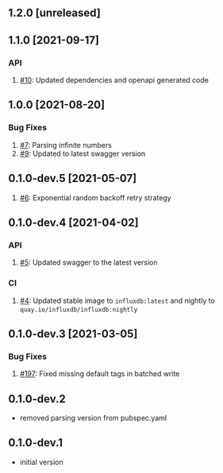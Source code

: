 ## 1.2.0 [unreleased]

## 1.1.0 [2021-09-17]

### API
1. [#10](https://github.com/influxdata/influxdb-client-dart/pull/10): Updated dependencies and openapi generated code 

## 1.0.0 [2021-08-20]

### Bug Fixes
1. [#7](https://github.com/influxdata/influxdb-client-dart/pull/7): Parsing infinite numbers
1. [#9](https://github.com/influxdata/influxdb-client-dart/pull/8): Updated to latest swagger version

## 0.1.0-dev.5 [2021-05-07]
1. [#6](https://github.com/influxdata/influxdb-client-dart/pull/6): Exponential random backoff retry strategy

## 0.1.0-dev.4 [2021-04-02]

### API
1. [#5](https://github.com/influxdata/influxdb-client-dart/pull/5): Updated swagger to the latest version
 
### CI
1. [#4](https://github.com/influxdata/influxdb-client-dart/pull/4): Updated stable image to `influxdb:latest` and nightly to `quay.io/influxdb/influxdb:nightly`

## 0.1.0-dev.3 [2021-03-05]

### Bug Fixes
1. [#197](https://github.com/influxdata/influxdb-client-dart/pull/3): Fixed missing default tags in batched write

## 0.1.0-dev.2

* removed parsing version from pubspec.yaml

## 0.1.0-dev.1

* initial version
